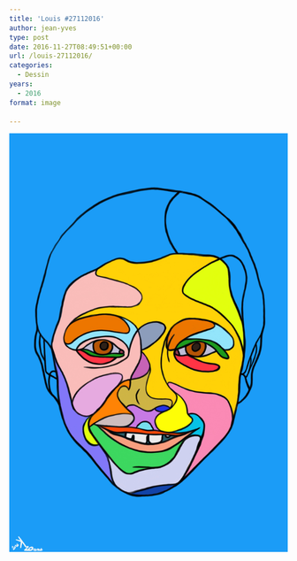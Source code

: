 ```yaml
---
title: 'Louis #27112016'
author: jean-yves
type: post
date: 2016-11-27T08:49:51+00:00
url: /louis-27112016/
categories:
  - Dessin
years:
  - 2016
format: image

---
```

![Louis #27112016](./Louis.jpg)
